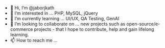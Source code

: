 - 👋 Hi, I’m @jaborjkath
- 👀 I’m interested in ... PHP, MySQL, jQuery
- 🌱 I’m currently learning ... UI/UX, QA Testing, GenAI
- 💞️ I’m looking to collaborate on ... new projects such as open-source/e-commerce projects - that I hope to contribute, help and gain lifelong learning.
- 📫 How to reach me ...

<!---
jaborjkath/jaborjkath is a ✨ special ✨ repository because its `README.md` (this file) appears on your GitHub profile.
You can click the Preview link to take a look at your changes.
--->
